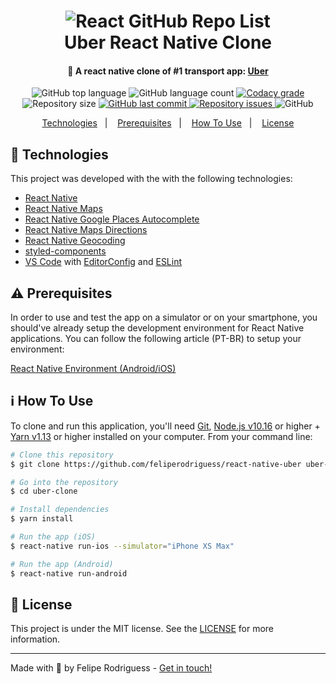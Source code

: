 <h1 align="center">
    <img alt="React GitHub Repo List" src="https://media.hugogloss.uol.com.br/uploads/2019/05/pennsylvania-sues-uber-over-late-breach-notification-showcase_image-7-a-10703-1.jpg" />
    <br>
    Uber React Native Clone
</h1>

<h4 align="center">
 🚗 A react native clone of #1 transport app: <a href="https://nubank.com.br/">Uber</a>
</h4>
<p align="center">
  <img alt="GitHub top language" src="https://img.shields.io/github/languages/top/feliperodriguess/react-native-uber.svg">
  
  <img alt="GitHub language count" src="https://img.shields.io/github/languages/count/feliperodriguess/react-native-uber.svg">
  
  <a href="https://www.codacy.com/app/feliperodriguess/react-native-uber?utm_source=github.com&amp;utm_medium=referral&amp;utm_content=lukemorales/nubank-react-native&amp;utm_campaign=Badge_Grade">
    <img alt="Codacy grade" src="https://img.shields.io/codacy/grade/fa0599d8f0434c7388ae9549c8aeb90b.svg">
  </a>
  
  <img alt="Repository size" src="https://img.shields.io/github/repo-size/feliperodriguess/react-native-uber.svg">
  <a href="https://github.com/feliperodriguess/react-native-uber/commits/master">
    <img alt="GitHub last commit" src="https://img.shields.io/github/last-commit/feliperodriguess/react-native-uber.svg">
  </a>
  
  <a href="https://github.com/feliperodriguess/react-native-uber/issues">
    <img alt="Repository issues" src="https://img.shields.io/github/issues/feliperodriguess/react-native-uber.svg">
  </a>
  
  <img alt="GitHub" src="https://img.shields.io/github/license/feliperodriguess/react-native-uber.svg"> 
</p>

<p align="center">
  <a href="#rocket-technologies">Technologies</a>&nbsp;&nbsp;&nbsp;|&nbsp;&nbsp;&nbsp;
  <a href="#warning-prerequisites">Prerequisites</a>&nbsp;&nbsp;&nbsp;|&nbsp;&nbsp;&nbsp;
  <a href="#information_source-how-to-use">How To Use</a>&nbsp;&nbsp;&nbsp;|&nbsp;&nbsp;&nbsp;
  <a href="#memo-license">License</a>
</p>

## :rocket: Technologies

This project was developed with the with the following technologies:

-  [React Native](http://facebook.github.io/react-native/)
-  [React Native Maps](https://github.com/react-native-community/react-native-maps)
-  [React Native Google Places Autocomplete](https://github.com/FaridSafi/react-native-google-places-autocomplete)
-  [React Native Maps Directions](https://github.com/bramus/react-native-maps-directions)
-  [React Native Geocoding](https://github.com/marlove/react-native-geocoding)
-  [styled-components](https://www.styled-components.com/)
-  [VS Code][vc] with [EditorConfig][vceditconfig] and [ESLint][vceslint]

## :warning: Prerequisites

In order to use and test the app on a simulator or on your smartphone, you should've already setup the development environment for React Native applications. You can follow the following article (PT-BR) to setup your environment:

[React Native Environment (Android/iOS)](https://docs.rocketseat.dev/ambiente-react-native/introducao)
  
## :information_source: How To Use

To clone and run this application, you'll need [Git](https://git-scm.com), [Node.js v10.16][nodejs] or higher + [Yarn v1.13][yarn] or higher installed on your computer. From your command line:

```bash
# Clone this repository
$ git clone https://github.com/feliperodriguess/react-native-uber uber-clone

# Go into the repository
$ cd uber-clone

# Install dependencies
$ yarn install

# Run the app (iOS)
$ react-native run-ios --simulator="iPhone XS Max"

# Run the app (Android)
$ react-native run-android
```

## :memo: License
This project is under the MIT license. See the [LICENSE](https://github.com/feliperodriguess/react-native-nubank/blob/master/LICENSE) for more information.

---

Made with 🖤 by Felipe Rodriguess - [Get in touch!](https://www.linkedin.com/in/felipearn/)

[nodejs]: https://nodejs.org/
[yarn]: https://yarnpkg.com/
[vc]: https://code.visualstudio.com/
[vceditconfig]: https://marketplace.visualstudio.com/items?itemName=EditorConfig.EditorConfig
[vceslint]: https://marketplace.visualstudio.com/items?itemName=dbaeumer.vscode-eslint
